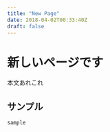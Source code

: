 ```yaml
---
title: "New Page"
date: 2018-04-02T00:33:40Z
draft: false
---
```



# 新しいページです

本文あれこれ

## サンプル

```
sample
```
